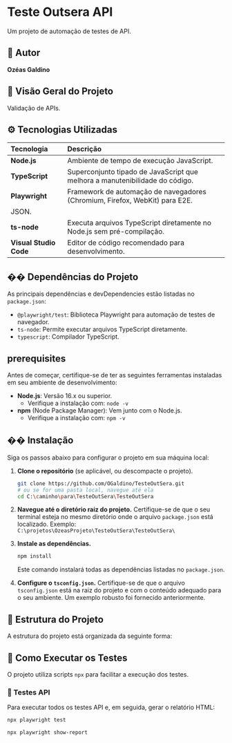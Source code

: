# Teste Outsera API

Um projeto de automação de testes de API.

## 🚀 Autor

**Ozéas Galdino**

## 🌟 Visão Geral do Projeto

Validação de APIs.

## ⚙️ Tecnologias Utilizadas

| Tecnologia          | Descrição                                                                      |
| :------------------ | :----------------------------------------------------------------------------- |
| **Node.js**         | Ambiente de tempo de execução JavaScript.                                      |
| **TypeScript**      | Superconjunto tipado de JavaScript que melhora a manutenibilidade do código.   |
| **Playwright**      | Framework de automação de navegadores (Chromium, Firefox, WebKit) para E2E.    |
| JSON. |
| **ts-node**         | Executa arquivos TypeScript diretamente no Node.js sem pré-compilação.         |
| **Visual Studio Code** | Editor de código recomendado para desenvolvimento.                             |

## �� Dependências do Projeto

As principais dependências e devDependencies estão listadas no `package.json`:

*   `@playwright/test`: Biblioteca Playwright para automação de testes de navegador.
*   `ts-node`: Permite executar arquivos TypeScript diretamente.
*   `typescript`: Compilador TypeScript.

##  prerequisites

Antes de começar, certifique-se de ter as seguintes ferramentas instaladas em seu ambiente de desenvolvimento:

*   **Node.js**: Versão 16.x ou superior.
    *   Verifique a instalação com: `node -v`
*   **npm** (Node Package Manager): Vem junto com o Node.js.
    *   Verifique a instalação com: `npm -v`

## �� Instalação

Siga os passos abaixo para configurar o projeto em sua máquina local:

1.  **Clone o repositório** (se aplicável, ou descompacte o projeto).
    ```bash
    git clone https://github.com/OGaldino/TesteOutSera.git
    # ou se for uma pasta local, navegue até ela
    cd C:\caminho\para\TesteOutSera\TesteOutSera
    ```

2.  **Navegue até o diretório raiz do projeto.**
    Certifique-se de que o seu terminal esteja no mesmo diretório onde o arquivo `package.json` está localizado.
    Exemplo: `C:\projetos\OzeasProjeto\TesteOutSera\TesteOutSera\`

3.  **Instale as dependências.**
    ```bash
    npm install
    ```
    Este comando instalará todas as dependências listadas no `package.json`.

4.  **Configure o `tsconfig.json`.**
    Certifique-se de que o arquivo `tsconfig.json` está na raiz do projeto e com o conteúdo adequado para o seu ambiente. Um exemplo robusto foi fornecido anteriormente.

## 📂 Estrutura do Projeto

A estrutura do projeto está organizada da seguinte forma:

## 📝 Como Executar os Testes

O projeto utiliza scripts `npx` para facilitar a execução dos testes.

### 🧪 Testes API

Para executar todos os testes API  e, em seguida, gerar o relatório HTML:

```bash
npx playwright test

npx playwright show-report
